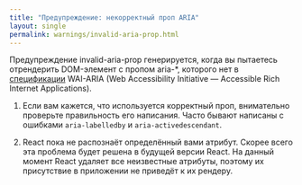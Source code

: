 ```yaml
---
title: "Предупреждение: некорректный проп ARIA"
layout: single
permalink: warnings/invalid-aria-prop.html
---
```


Предупреждение invalid-aria-prop генерируется, когда вы пытаетесь отрендерить DOM-элемент с пропом aria-*, которого нет в [спецификации](https://www.w3.org/TR/wai-aria-1.1/#states_and_properties) WAI-ARIA (Web Accessibility Initiative — Accessible Rich Internet Applications).

1. Если вам кажется, что используется корректный проп, внимательно проверьте правильность его написания. Часто бывают написаны с ошибками `aria-labelledby` и `aria-activedescendant`.

2. React пока не распознаёт определённый вами атрибут. Скорее всего эта проблема будет решена в будущей версии React. На данный момент React удаляет все неизвестные атрибуты, поэтому их присутствие в приложении не приведёт к их рендеру.
